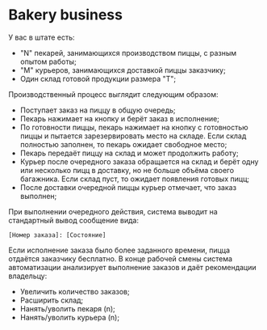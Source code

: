 # Bakery business #

У вас в штате есть:
- "N" пекарей, занимающихся производством пиццы, с разным 
опытом работы;
- "M" курьеров, занимающихся доставкой пиццы заказчику;
- Один склад готовой продукции размера "T";

Производственный процесс выглядит следующим образом:
- Поступает заказ на пиццу в общую очередь;
- Пекарь нажимает на кнопку и берёт заказ в исполнение;
- По готовности пиццы, пекарь нажимает на кнопку с готовностью пиццы и пытается
  зарезервировать место на складе. Если склад полностью заполнен, то пекарь
  ожидает свободное место;
- Пекарь передаёт пиццу на склад и может продолжить работу;
- Курьер после очередного заказа обращается на склад и берёт одну или несколько
  пицц в доставку, но не больше объёма своего багажника. Если склад пуст, то
  ожидает появления готовых пицц;
- После доставки очередной пиццы курьер отмечает, что заказ выполнен;

При выполнении очередного действия, система выводит на стандартный вывод
сообщение вида:

`[Номер заказа]: [Состояние]`

Если исполнение заказа было более заданного времени, пицца отдаётся заказчику бесплатно.
В конце рабочей смены система автоматизации анализирует выполнение заказов и даёт
рекомендации владельцу:
- Увеличить количество заказов;
- Расширить склад;
- Нанять/уволить пекаря (n);
- Нанять/уволить курьера (n);
